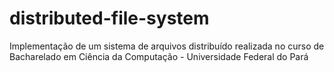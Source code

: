 # distributed-file-system
Implementação de um sistema de arquivos distribuído realizada no curso de Bacharelado em Ciência da Computação - Universidade Federal do Pará
